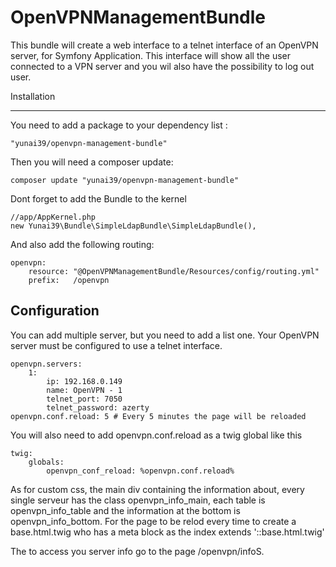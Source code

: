 OpenVPNManagementBundle
=======================

This bundle will create a web interface to a telnet interface of an OpenVPN server, for Symfony Application. This interface will show all the user connected to a VPN server and you wil also have the possibility to log out user.

Installation

------------



You need to add a package to your dependency list :

	"yunai39/openvpn-management-bundle"

Then you will need a composer update:

	composer update "yunai39/openvpn-management-bundle"

Dont forget to add the Bundle to the kernel

	//app/AppKernel.php
	new Yunai39\Bundle\SimpleLdapBundle\SimpleLdapBundle(),


And also add the following routing:

	openvpn:
	    resource: "@OpenVPNManagementBundle/Resources/config/routing.yml"
        prefix:   /openvpn

Configuration
-------------

You can add multiple server, but you need to add a list one. Your OpenVPN server must be configured to use a telnet interface.

    openvpn.servers: 
    	1:
			ip: 192.168.0.149
			name: OpenVPN - 1
			telnet_port: 7050
			telnet_password: azerty
	openvpn.conf.reload: 5 # Every 5 minutes the page will be reloaded

You will also need to add openvpn.conf.reload as a twig global like this

	twig:
    	globals:
        	openvpn_conf_reload: %openvpn.conf.reload%

As for custom css, the main div containing the information about, every single serveur has the class openvpn_info_main, each table is openvpn_info_table and the information at the bottom is openvpn_info_bottom.
For the page to be relod every time to create a base.html.twig who has a meta block as the index extends  '::base.html.twig'

The to access you server info go to the page /openvpn/infoS. 